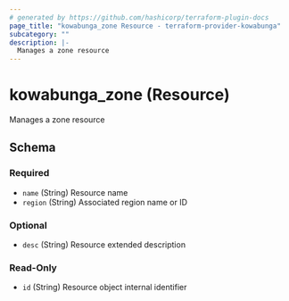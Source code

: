 ```yaml
---
# generated by https://github.com/hashicorp/terraform-plugin-docs
page_title: "kowabunga_zone Resource - terraform-provider-kowabunga"
subcategory: ""
description: |-
  Manages a zone resource
---
```


# kowabunga_zone (Resource)

Manages a zone resource



<!-- schema generated by tfplugindocs -->
## Schema

### Required

- `name` (String) Resource name
- `region` (String) Associated region name or ID

### Optional

- `desc` (String) Resource extended description

### Read-Only

- `id` (String) Resource object internal identifier


